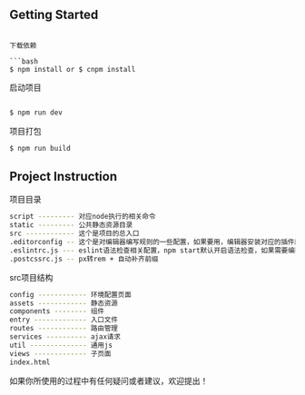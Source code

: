 ## Getting Started

```

下载依赖

```bash
$ npm install or $ cnpm install
```

启动项目

```bash

$ npm run dev

```

项目打包

```bash
$ npm run build
```


## Project Instruction

项目目录

```bash
script --------- 对应node执行的相关命令
static --------- 公共静态资源目录
src ------------ 这个是项目的总入口
.editorconfig -- 这个是对编辑器编写规则的一些配置，如果要用，编辑器安装对应的插件即可（一般插件名称就叫editorconfig）
.eslintrc.js --- eslint语法检查相关配置，npm start默认开启语法检查，如果需要编辑器动态检查，需安装对应的插件
.postcssrc.js -- px转rem + 自动补齐前缀
```

src项目结构
```bash
config ------------ 环境配置页面
assets ------------ 静态资源
components -------- 组件
entry ------------- 入口文件
routes ------------ 路由管理
services ---------- ajax请求
util -------------- 通用js
views ------------- 子页面
index.html 
```


如果你所使用的过程中有任何疑问或者建议，欢迎提出！

